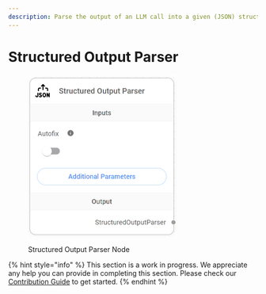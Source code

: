 ```yaml
---
description: Parse the output of an LLM call into a given (JSON) structure.
---
```


# Structured Output Parser

<figure><img src="../../../.gitbook/assets/image--127-.png" alt="" width="301"><figcaption><p>Structured Output Parser Node</p></figcaption></figure>

{% hint style="info" %}
This section is a work in progress. We appreciate any help you can provide in completing this section. Please check our [Contribution Guide](../../../contributing/) to get started.
{% endhint %}
